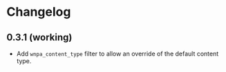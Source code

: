 # Changelog

## 0.3.1 (working)

* Add `wnpa_content_type` filter to allow an override of the default content type.
